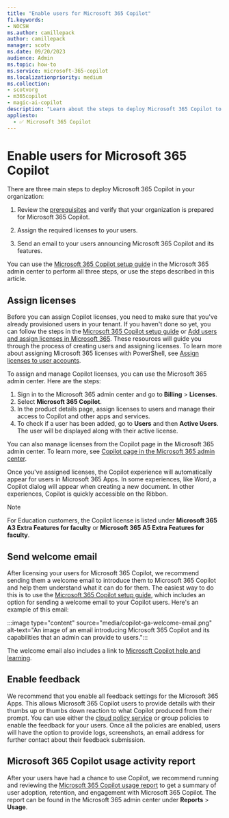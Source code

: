 ```yaml
---
title: "Enable users for Microsoft 365 Copilot"
f1.keywords:
- NOCSH
ms.author: camillepack
author: camillepack
manager: scotv
ms.date: 09/20/2023
audience: Admin
ms.topic: how-to
ms.service: microsoft-365-copilot
ms.localizationpriority: medium
ms.collection: 
- scotvorg
- m365copilot
- magic-ai-copilot
description: "Learn about the steps to deploy Microsoft 365 Copilot to your users."
appliesto:
  - ✅ Microsoft 365 Copilot
---
```


# Enable users for Microsoft 365 Copilot

There are three main steps to deploy Microsoft 365 Copilot in your organization:

1. Review the [prerequisites](microsoft-365-copilot-requirements.md) and verify that your organization is prepared for Microsoft 365 Copilot.

2. Assign the required licenses to your users.

3. Send an email to your users announcing Microsoft 365 Copilot and its features.

You can use the [Microsoft 365 Copilot setup guide](https://admin.microsoft.com/Adminportal/Home?Q=learndocs#/modernonboarding/microsoft365copilotsetupguide) in the Microsoft 365 admin center to perform all three steps, or use the steps described in this article.

## Assign licenses

Before you can assign Copilot licenses, you need to make sure that you've already provisioned users in your tenant. If you haven't done so yet, you can follow the steps in the [Microsoft 365 Copilot setup guide](https://admin.microsoft.com/Adminportal/Home?Q=learndocs#/modernonboarding/microsoft365copilotsetupguide) or [Add users and assign licenses in Microsoft 365](/microsoft-365/admin/add-users/add-users). These resources will guide you through the process of creating users and assigning licenses. To learn more about assigning Microsoft 365 licenses with PowerShell, see [Assign licenses to user accounts](/microsoft-365/enterprise/assign-licenses-to-user-accounts-with-microsoft-365-powershell).

To assign and manage Copilot licenses, you can use the Microsoft 365 admin center. Here are the steps:

1. Sign in to the Microsoft 365 admin center and go to **Billing** > **Licenses**.
2. Select **Microsoft 365 Copilot**.
3. In the product details page, assign licenses to users and manage their access to Copilot and other apps and services.
4. To check if a user has been added, go to **Users** and then **Active Users**. The user will be displayed along with their active license.

You can also manage licenses from the Copilot page in the Microsoft 365 admin center. To learn more, see [Copilot page in the Microsoft 365 admin center](microsoft-365-copilot-page.md).

Once you've assigned licenses, the Copilot experience will automatically appear for users in Microsoft 365 Apps. In some experiences, like Word, a Copilot dialog will appear when creating a new document. In other experiences, Copilot is quickly accessible on the Ribbon.

>[!NOTE]
>For Education customers, the Copilot license is listed under **Microsoft 365 A3 Extra Features for faculty** or **Microsoft 365 A5 Extra Features for faculty**.

## Send welcome email

After licensing your users for Microsoft 365 Copilot, we recommend sending them a welcome email to introduce them to Microsoft 365 Copilot and help them understand what it can do for them. The easiest way to do this is to use the [Microsoft 365 Copilot setup guide](https://admin.microsoft.com/Adminportal/Home?Q=learndocs#/modernonboarding/microsoft365copilotsetupguide), which includes an option for sending a welcome email to your Copilot users. Here's an example of this email:

:::image type="content" source="media/copilot-ga-welcome-email.png" alt-text="An image of an email introducing Microsoft 365 Copilot and its capabilities that an admin can provide to users.":::

The welcome email also includes a link to [Microsoft Copilot help and learning](https://support.microsoft.com/copilot).

## Enable feedback

We recommend that you enable all feedback settings for the Microsoft 365 Apps. This allows Microsoft 365 Copilot users to provide details with their thumbs up or thumbs down reaction to what Copilot produced from their prompt. You can use either the [cloud policy service](https://config.office.com) or group policies to enable the feedback for your users. Once all the policies are enabled, users will have the option to provide logs, screenshots, an email address for further contact about their feedback submission.

## Microsoft 365 Copilot usage activity report

After your users have had a chance to use Copilot, we recommend running and reviewing the [Microsoft 365 Copilot usage report](/microsoft-365/admin/activity-reports/microsoft-365-copilot-usage) to get a summary of user adoption, retention, and engagement with Microsoft 365 Copilot. The report can be found in the Microsoft 365 admin center under **Reports** > **Usage**.
